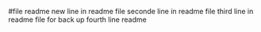 #file readme
new line in readme file
seconde line in readme file
third line in readme file for  back up 
fourth line readme 

